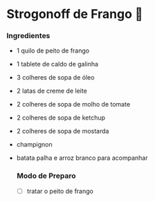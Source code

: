 # Strogonoff de Frango :chicken:

### Ingredientes

- 1 quilo de peito de frango

- 1 tablete de caldo de galinha

- 3 colheres de sopa de óleo

- 2 latas de creme de leite

- 2 colheres de sopa de molho de tomate

- 2 colheres de sopa de ketchup 

- 2 colheres de sopa de mostarda

- champignon

- batata palha e arroz branco para acompanhar

  ### Modo de Preparo

  - [ ] tratar o peito de frango

  

  

